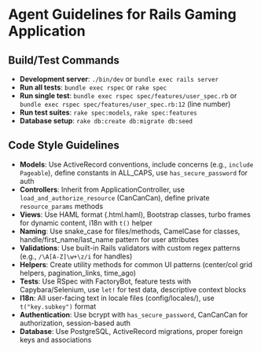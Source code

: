 # Agent Guidelines for Rails Gaming Application

## Build/Test Commands
- **Development server**: `./bin/dev` or `bundle exec rails server`
- **Run all tests**: `bundle exec rspec` or `rake spec`
- **Run single test**: `bundle exec rspec spec/features/user_spec.rb` or `bundle exec rspec spec/features/user_spec.rb:12` (line number)
- **Run test suites**: `rake spec:models`, `rake spec:features`
- **Database setup**: `rake db:create db:migrate db:seed`

## Code Style Guidelines
- **Models**: Use ActiveRecord conventions, include concerns (e.g., `include Pageable`), define constants in ALL_CAPS, use `has_secure_password` for auth
- **Controllers**: Inherit from ApplicationController, use `load_and_authorize_resource` (CanCanCan), define private `resource_params` methods
- **Views**: Use HAML format (.html.haml), Bootstrap classes, turbo frames for dynamic content, i18n with `t()` helper
- **Naming**: Use snake_case for files/methods, CamelCase for classes, handle/first_name/last_name pattern for user attributes
- **Validations**: Use built-in Rails validators with custom regex patterns (e.g., `/\A[A-Z]\w+\z/i` for handles)
- **Helpers**: Create utility methods for common UI patterns (center/col grid helpers, pagination_links, time_ago)
- **Tests**: Use RSpec with FactoryBot, feature tests with Capybara/Selenium, use `let!` for test data, descriptive context blocks
- **I18n**: All user-facing text in locale files (config/locales/), use `t("key.subkey")` format
- **Authentication**: Use bcrypt with `has_secure_password`, CanCanCan for authorization, session-based auth
- **Database**: Use PostgreSQL, ActiveRecord migrations, proper foreign keys and associations